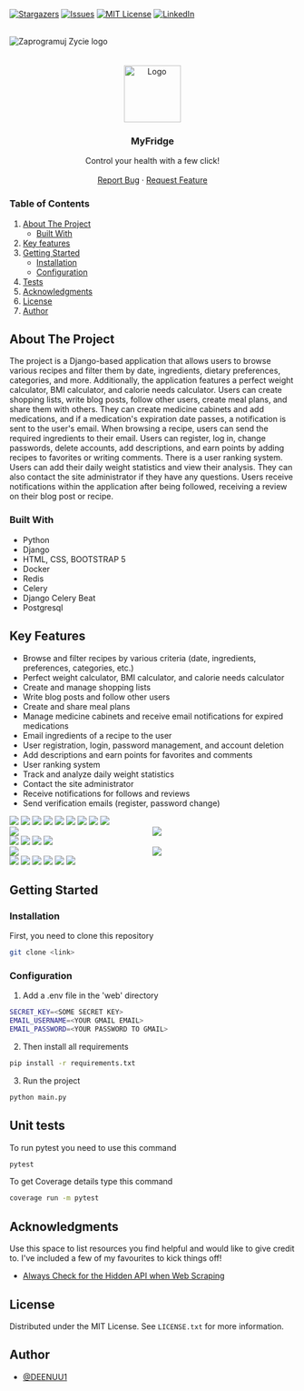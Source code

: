 [![Stargazers][stars-shield]][stars-url]
[![Issues][issues-shield]][issues-url]
[![MIT License][license-shield]][license-url]
[![LinkedIn][linkedin-shield]][linkedin-url]




<br />
<img src="images/zaprogramuj_zycie.png" alt="Zaprogramuj Zycie logo">
<div align="center">
  <a href="https://github.com/DEENUU1/">
<br>
<br>
    <img src="images/pngwing.com.png" alt="Logo" width="100" height="100">
  </a>

  <h3 align="center">MyFridge</h3>

  <p align="center">
    Control your health with a few click!
    <br />
    <br />
    <a href="https://github.com/DEENUU1/MyFridge/issues">Report Bug</a>
    ·
    <a href="https://github.com/DEENUU1/MyFridge/issues">Request Feature</a>
  </p>
</div>



<!-- TABLE OF CONTENTS -->

### Table of Contents
  <ol>
    <li>
      <a href="#about-the-project">About The Project</a>
      <ul>
        <li><a href="#built-with">Built With</a></li>
      </ul>
    </li>
    <li><a href="#key-features">Key features</a></li>
    <li>
      <a href="#getting-started">Getting Started</a>
      <ul>
        <li><a href="#installation">Installation</a></li>
        <li><a href="#configuration">Configuration</a></li>
      </ul>
    </li>
    <li><a href="#unit-tests">Tests</a></li>
    <li><a href="#acknowledgments">Acknowledgments</a></li>
    <li><a href="#license">License</a></li>
    <li><a href="#author">Author</a></li>
  </ol>

<!-- ABOUT THE PROJECT -->
## About The Project

The project is a Django-based application that allows users to browse various recipes and filter them by date, ingredients, dietary preferences, categories, and more. Additionally, the application features a perfect weight calculator, BMI calculator, and calorie needs calculator. Users can create shopping lists, write blog posts, follow other users, create meal plans, and share them with others. They can create medicine cabinets and add medications, and if a medication's expiration date passes, a notification is sent to the user's email. When browsing a recipe, users can send the required ingredients to their email. Users can register, log in, change passwords, delete accounts, add descriptions, and earn points by adding recipes to favorites or writing comments. There is a user ranking system. Users can add their daily weight statistics and view their analysis. They can also contact the site administrator if they have any questions. Users receive notifications within the application after being followed, receiving a review on their blog post or recipe.
### Built With
- Python
- Django
- HTML, CSS, BOOTSTRAP 5
- Docker
- Redis
- Celery
- Django Celery Beat
- Postgresql

## Key Features
- Browse and filter recipes by various criteria (date, ingredients, preferences, categories, etc.)
- Perfect weight calculator, BMI calculator, and calorie needs calculator
- Create and manage shopping lists
- Write blog posts and follow other users
- Create and share meal plans
- Manage medicine cabinets and receive email notifications for expired medications
- Email ingredients of a recipe to the user
- User registration, login, password management, and account deletion
- Add descriptions and earn points for favorites and comments
- User ranking system
- Track and analyze daily weight statistics
- Contact the site administrator
- Receive notifications for follows and reviews
- Send verification emails (register, password change)

<img src="images/app1.jpg">
<img src="images/app 2.jpg">
<img src="images/app 3.jpg">
<img src="images/app 4.jpg">
<img src="images/app 5.jpg">
<img src="images/app 6.jpg">
<img src="images/app 7.jpg">
<img src="images/bmi 1.jpg">
<img src="images/bmi 2.jpg">
<div style="display: flex;">
  <div style="flex: 1;">
        <img src="images/caloric 1.jpg">
  </div>
  <div style="flex: 1;">
        <img src="images/caloric 2.jpg">
  </div>
</div>
<img src="images/daily meal.jpg">
<img src="images/daily stats.jpg">
<img src="images/follow.jpg">
<img src="images/notify.jpg">
<div style="display: flex;">
  <div style="flex: 1;">
        <img src="images/perfect.jpg">
  </div>
  <div style="flex: 1;">
        <img src="images/perfect 2.jpg">
  </div>
</div>
<img src="images/profile.jpg">
<img src="images/profile 2.jpg">
<img src="images/register.jpg">
<img src="images/login.jpg">
<img src="images/search user.jpg">
<img src="images/shopping list.jpg">





<!-- GETTING STARTED -->
## Getting Started

### Installation


First, you need to clone this repository
```bash
git clone <link>
```

### Configuration
1. Add a .env file in the 'web' directory
```bash
SECRET_KEY=<SOME SECRET KEY>
EMAIL_USERNAME=<YOUR GMAIL EMAIL>
EMAIL_PASSWORD=<YOUR PASSWORD TO GMAIL>
````
2. Then install all requirements
```bash
pip install -r requirements.txt
```
3. Run the project
```bash
python main.py
```

## Unit tests
To run pytest you need to use this command
```bash
pytest
```

To get Coverage details type this command
```bash
coverage run -m pytest
```



<!-- ACKNOWLEDGMENTS -->
## Acknowledgments

Use this space to list resources you find helpful and would like to give credit to. I've included a few of my favourites to kick things off!

* [Always Check for the Hidden API when Web Scraping](https://www.youtube.com/watch?v=DqtlR0y0suo)


<!-- LICENSE -->
## License

Distributed under the MIT License. See `LICENSE.txt` for more information.


## Author

- [@DEENUU1](https://www.github.com/DEENUU1)


<!-- MARKDOWN LINKS & IMAGES -->
<!-- https://www.markdownguide.org/basic-syntax/#reference-style-links -->
[contributors-shield]: https://img.shields.io/github/contributors/DEENUU1/OLX-Analytics.svg?style=for-the-badge
[contributors-url]: https://github.com/DEENUU1/OLX-Analytics/graphs/contributors
[forks-shield]: https://img.shields.io/github/forks/DEENUU1/OLX-Analytics.svg?style=for-the-badge
[forks-url]: https://github.com/DEENUU1/OLX-Analytics/network/members
[stars-shield]: https://img.shields.io/github/stars/DEENUU1/OLX-Analytics.svg?style=for-the-badge
[stars-url]: https://github.com/DEENUU1/OLX-Analytics/stargazers
[issues-shield]: https://img.shields.io/github/issues/DEENUU1/OLX-Analytics.svg?style=for-the-badge
[issues-url]: https://github.com/DEENUU1/OLX-Analytics/issues
[license-shield]: https://img.shields.io/github/license/DEENUU1/OLX-Analytics.svg?style=for-the-badge
[license-url]: https://github.com/DEENUU1/OLX-Analytics/blob/main/LICENSE
[linkedin-shield]: https://img.shields.io/badge/-LinkedIn-black.svg?style=for-the-badge&logo=linkedin&colorB=555
[linkedin-url]: https://www.linkedin.com/in/kacper-wlodarczyk/
